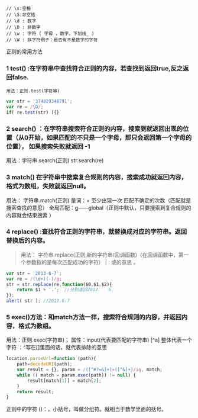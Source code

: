 ```
// \s:空格
// \S:非空格
// \d : 数字
// \D : 非数字
// \w : 字符 ( 字母 ，数字，下划线_ )
// \W : 非字符例子：是否有不是数字的字符
```

正则的常用方法
### 1  test()  :在字符串中查找符合正则的内容，若查找到返回true,反之返回false.
    用法：正则.test(字符串)
```js
var str = '374829348791';
var re = /\D/;
if( re.test(str) ){}
```
### 2   search()  ：在字符串搜索符合正则的内容，搜索到就返回出现的位置（从0开始，如果匹配的不只是一个字母，那只会返回第一个字母的位置）， 如果搜索失败就返回 -1
用法：字符串.search(正则)
str.search(re)

### 3  match()  在字符串中搜索复合规则的内容，搜索成功就返回内容，格式为数组，失败就返回null。
用法： 字符串.match(正则)
量词：+ 至少出现一次 匹配不确定的次数（匹配就是搜索查找的意思）
全局匹配：g——global（正则中默认，只要搜索到复合规则的内容就会结束搜索 ）

### 4 replace() :查找符合正则的字符串，就替换成对应的字符串。返回替换后的内容。
>用法： 字符串.replace(正则,新的字符串/回调函数)（在回调函数中，第一个参数指的是每次匹配成功的字符）
| : 或的意思 。
```js
var str = '2013-6-7';
var re = /(\d+)(-)/g;
str = str.replace(re,function($0,$1,$2){
    return $1 + '.';  //分别返回2013.   6.
});
alert( str ); //2013.6.7
```

### 5 exec()方法：和match方法一样，搜索符合规则的内容，并返回内容，格式为数组。
用法：正则.exec(字符串)；
属性：input(代表要匹配的字符串)
[^a] 整体代表一个字符   ：^写在[]里面的话，就代表排除的意思
```js
location.parseUrl=function (path){
    path=decodeURI(path);
    var result = {}, param = /([^#?=&]+)=([^&]+)/ig, match;
    while (( match = param.exec(path)) != null) {
        result[match[1]] = match[2];
    }
    return result;
}
```
正则中的字符
()：，小括号，叫做分组符。就相当于数学里面的括号。















